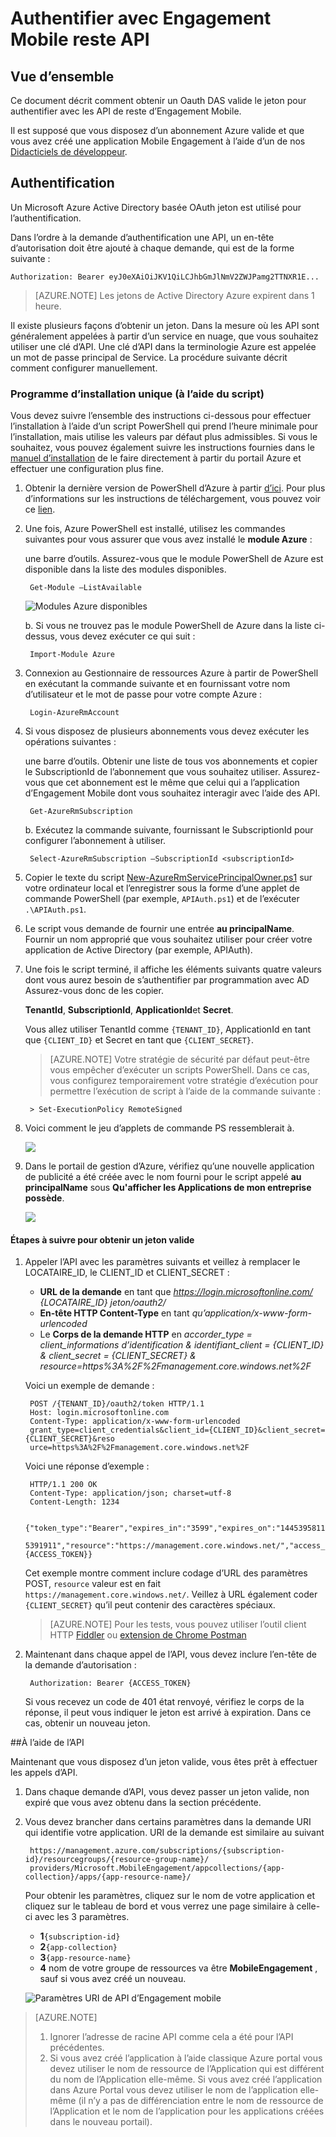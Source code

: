 <properties 
    pageTitle="Authentifier avec Engagement Mobile reste API"
    description="Décrit comment authentifier avec Azure Mobile Engagement reste API" 
    services="mobile-engagement" 
    documentationCenter="mobile" 
    authors="piyushjo"
    manager="erikre"
    editor=""/>

<tags
    ms.service="mobile-engagement"
    ms.devlang="na"
    ms.topic="article"
    ms.tgt_pltfrm="mobile-multiple"
    ms.workload="mobile" 
    ms.date="10/05/2016"
    ms.author="wesmc;ricksal"/>

# <a name="authenticate-with-mobile-engagement-rest-apis"></a>Authentifier avec Engagement Mobile reste API

## <a name="overview"></a>Vue d’ensemble

Ce document décrit comment obtenir un Oauth DAS valide le jeton pour authentifier avec les API de reste d’Engagement Mobile. 

Il est supposé que vous disposez d’un abonnement Azure valide et que vous avez créé une application Mobile Engagement à l’aide d’un de nos [Didacticiels de développeur](mobile-engagement-windows-store-dotnet-get-started.md).

## <a name="authentication"></a>Authentification

Un Microsoft Azure Active Directory basée OAuth jeton est utilisé pour l’authentification. 

Dans l’ordre à la demande d’authentification une API, un en-tête d’autorisation doit être ajouté à chaque demande, qui est de la forme suivante :

    Authorization: Bearer eyJ0eXAiOiJKV1QiLCJhbGmJlNmV2ZWJPamg2TTNXR1E...

>[AZURE.NOTE] Les jetons de Active Directory Azure expirent dans 1 heure.

Il existe plusieurs façons d’obtenir un jeton. Dans la mesure où les API sont généralement appelées à partir d’un service en nuage, que vous souhaitez utiliser une clé d’API. Une clé d’API dans la terminologie Azure est appelée un mot de passe principal de Service. La procédure suivante décrit comment configurer manuellement.

### <a name="one-time-setup-using-script"></a>Programme d’installation unique (à l’aide du script)

Vous devez suivre l’ensemble des instructions ci-dessous pour effectuer l’installation à l’aide d’un script PowerShell qui prend l’heure minimale pour l’installation, mais utilise les valeurs par défaut plus admissibles. Si vous le souhaitez, vous pouvez également suivre les instructions fournies dans le [manuel d’installation](mobile-engagement-api-authentication-manual.md) de le faire directement à partir du portail Azure et effectuer une configuration plus fine. 

1. Obtenir la dernière version de PowerShell d’Azure à partir [d’ici](http://aka.ms/webpi-azps). Pour plus d’informations sur les instructions de téléchargement, vous pouvez voir ce [lien](../powershell-install-configure.md).  

2. Une fois, Azure PowerShell est installé, utilisez les commandes suivantes pour vous assurer que vous avez installé le **module Azure** :

    une barre d’outils. Assurez-vous que le module PowerShell de Azure est disponible dans la liste des modules disponibles. 
    
        Get-Module –ListAvailable 

    ![Modules Azure disponibles][1]
        
    b. Si vous ne trouvez pas le module PowerShell de Azure dans la liste ci-dessus, vous devez exécuter ce qui suit :
        
        Import-Module Azure 
        
3. Connexion au Gestionnaire de ressources Azure à partir de PowerShell en exécutant la commande suivante et en fournissant votre nom d’utilisateur et le mot de passe pour votre compte Azure : 
        
        Login-AzureRmAccount

4. Si vous disposez de plusieurs abonnements vous devez exécuter les opérations suivantes :

    une barre d’outils. Obtenir une liste de tous vos abonnements et copier le SubscriptionId de l’abonnement que vous souhaitez utiliser. Assurez-vous que cet abonnement est le même que celui qui a l’application d’Engagement Mobile dont vous souhaitez interagir avec l’aide des API. 

        Get-AzureRmSubscription

    b. Exécutez la commande suivante, fournissant le SubscriptionId pour configurer l’abonnement à utiliser.

        Select-AzureRmSubscription –SubscriptionId <subscriptionId>

5. Copier le texte du script [New-AzureRmServicePrincipalOwner.ps1](https://raw.githubusercontent.com/matt-gibbs/azbits/master/src/New-AzureRmServicePrincipalOwner.ps1) sur votre ordinateur local et l’enregistrer sous la forme d’une applet de commande PowerShell (par exemple, `APIAuth.ps1`) et de l’exécuter `.\APIAuth.ps1`. 
    
6. Le script vous demande de fournir une entrée **au principalName**. Fournir un nom approprié que vous souhaitez utiliser pour créer votre application de Active Directory (par exemple, APIAuth). 

7. Une fois le script terminé, il affiche les éléments suivants quatre valeurs dont vous aurez besoin de s’authentifier par programmation avec AD Assurez-vous donc de les copier. 
        
    **TenantId**, **SubscriptionId**, **ApplicationId**et **Secret**.

    Vous allez utiliser TenantId comme `{TENANT_ID}`, ApplicationId en tant que `{CLIENT_ID}` et Secret en tant que `{CLIENT_SECRET}`.

    > [AZURE.NOTE] Votre stratégie de sécurité par défaut peut-être vous empêcher d’exécuter un scripts PowerShell. Dans ce cas, vous configurez temporairement votre stratégie d’exécution pour permettre l’exécution de script à l’aide de la commande suivante :

        > Set-ExecutionPolicy RemoteSigned

8. Voici comment le jeu d’applets de commande PS ressemblerait à. 

    ![][3]

9. Dans le portail de gestion d’Azure, vérifiez qu’une nouvelle application de publicité a été créée avec le nom fourni pour le script appelé **au principalName** sous **Qu'afficher les Applications de mon entreprise possède**.

    ![][4]

#### <a name="steps-to-get-a-valid-token"></a>Étapes à suivre pour obtenir un jeton valide

1. Appeler l’API avec les paramètres suivants et veillez à remplacer le LOCATAIRE\_ID, le CLIENT\_ID et CLIENT\_SECRET :

    - **URL de la demande** en tant que *https://login.microsoftonline.com/ {LOCATAIRE\_ID} jeton/oauth2/*
    - **En-tête HTTP Content-Type** en tant *qu’application/x-www-form-urlencoded*
    - Le **Corps de la demande HTTP** en *accorder\_type = client\_informations d’identification & identifiant_client = {CLIENT\_ID} & client_secret = {CLIENT\_SECRET} & resource=https%3A%2F%2Fmanagement.core.windows.net%2F*

    Voici un exemple de demande :

        POST /{TENANT_ID}/oauth2/token HTTP/1.1
        Host: login.microsoftonline.com
        Content-Type: application/x-www-form-urlencoded
        grant_type=client_credentials&client_id={CLIENT_ID}&client_secret={CLIENT_SECRET}&reso
        urce=https%3A%2F%2Fmanagement.core.windows.net%2F

    Voici une réponse d’exemple :

        HTTP/1.1 200 OK
        Content-Type: application/json; charset=utf-8
        Content-Length: 1234
    
        {"token_type":"Bearer","expires_in":"3599","expires_on":"1445395811","not_before":"144
        5391911","resource":"https://management.core.windows.net/","access_token":{ACCESS_TOKEN}}

    Cet exemple montre comment inclure codage d’URL des paramètres POST, `resource` valeur est en fait `https://management.core.windows.net/`. Veillez à URL également coder `{CLIENT_SECRET}` qu’il peut contenir des caractères spéciaux.

    > [AZURE.NOTE] Pour les tests, vous pouvez utiliser l’outil client HTTP [Fiddler](http://www.telerik.com/fiddler) ou [extension de Chrome Postman](https://chrome.google.com/webstore/detail/postman/fhbjgbiflinjbdggehcddcbncdddomop) 

2. Maintenant dans chaque appel de l’API, vous devez inclure l’en-tête de la demande d’autorisation :

        Authorization: Bearer {ACCESS_TOKEN}

    Si vous recevez un code de 401 état renvoyé, vérifiez le corps de la réponse, il peut vous indiquer le jeton est arrivé à expiration. Dans ce cas, obtenir un nouveau jeton.

##<a name="using-the-apis"></a>À l’aide de l’API

Maintenant que vous disposez d’un jeton valide, vous êtes prêt à effectuer les appels d’API.

1. Dans chaque demande d’API, vous devez passer un jeton valide, non expiré que vous avez obtenu dans la section précédente.

2. Vous devez brancher dans certains paramètres dans la demande URI qui identifie votre application. URI de la demande est similaire au suivant

        https://management.azure.com/subscriptions/{subscription-id}/resourcegroups/{resource-group-name}/
        providers/Microsoft.MobileEngagement/appcollections/{app-collection}/apps/{app-resource-name}/

    Pour obtenir les paramètres, cliquez sur le nom de votre application et cliquez sur le tableau de bord et vous verrez une page similaire à celle-ci avec les 3 paramètres.

    - **1**`{subscription-id}`
    - **2**`{app-collection}`
    - **3**`{app-resource-name}`
    - **4** nom de votre groupe de ressources va être **MobileEngagement** , sauf si vous avez créé un nouveau. 

    ![Paramètres URI de API d’Engagement mobile][2]

>[AZURE.NOTE] <br/>
>1. Ignorer l’adresse de racine API comme cela a été pour l’API précédentes.<br/>
>2. Si vous avez créé l’application à l’aide classique Azure portal vous devez utiliser le nom de ressource de l’Application qui est différent du nom de l’Application elle-même. Si vous avez créé l’application dans Azure Portal vous devez utiliser le nom de l’application elle-même (il n’y a pas de différenciation entre le nom de ressource de l’Application et le nom de l’application pour les applications créées dans le nouveau portail).  

<!-- Images -->
[1]: ./media/mobile-engagement-api-authentication/azure-module.png
[2]: ./media/mobile-engagement-api-authentication/mobile-engagement-api-uri-params.png
[3]: ./media/mobile-engagement-api-authentication/ps-cmdlets.png
[4]: ./media/mobile-engagement-api-authentication/ad-app-creation.png



